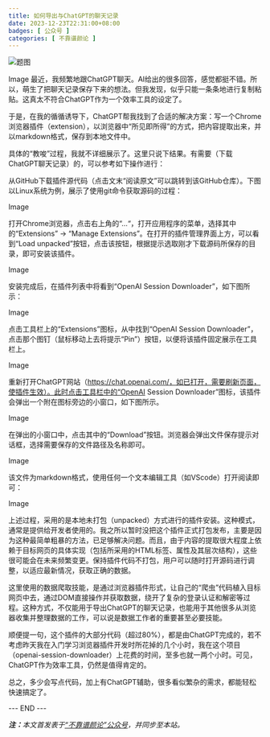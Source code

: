 ```yaml
---
title: 如何导出与ChatGPT的聊天记录
date: 2023-12-23T22:31:00+08:00
badges: [ 公众号 ]
categories: [ 不靠谱颜论 ]
---
```


<div class="p-3 text-center">
  <img class="img-fluid" src="/images/2023/1223/01.png" alt="题图" style="max-width:640px">
</div>

Image
最近，我频繁地跟ChatGPT聊天。AI给出的很多回答，感觉都挺不错。所以，萌生了把聊天记录保存下来的想法。但我发现，似乎只能一条条地进行复制粘贴。这真太不符合ChatGPT作为一个效率工具的设定了。

于是，在我的循循诱导下，ChatGPT帮我找到了合适的解决方案：写一个Chrome浏览器插件（extension），以浏览器中“所见即所得”的方式，把内容提取出来，并以markdown格式，保存到本地文件中。

具体的“教唆”过程，我就不详细展示了。这里只说下结果。有需要（下载ChatGPT聊天记录）的，可以参考如下操作进行：

从GitHub下载插件源代码（点击文末“阅读原文”可以跳转到该GitHub仓库）。下图以Linux系统为例，展示了使用git命令获取源码的过程：

Image



打开Chrome浏览器，点击右上角的“…“，打开应用程序的菜单，选择其中的“Extensions” -> “Manage Extensions”。在打开的插件管理界面上方，可以看到“Load unpacked”按钮，点击该按钮，根据提示选取刚才下载源码所保存的目录，即可安装该插件。

Image



安装完成后，在插件列表中将看到“OpenAI Session Downloader”，如下图所示：

Image



点击工具栏上的“Extensions”图标，从中找到“OpenAI Session Downloader”，点击那个图钉（鼠标移动上去将提示“Pin”）按钮，以便将该插件固定展示在工具栏上。

Image



重新打开ChatGPT网站（https://chat.openai.com/，如已打开，需要刷新页面，使插件生效）。此时点击工具栏中的“OpenAI Session Downloader”图标，该插件会弹出一个附在图标旁边的小窗口，如下图所示。

Image



在弹出的小窗口中，点击其中的“Download”按钮。浏览器会弹出文件保存提示对话框，选择需要保存的文件路径及名称即可。

Image



该文件为markdown格式，使用任何一个文本编辑工具（如VScode）打开阅读即可：

Image



上述过程，采用的是本地未打包（unpacked）方式进行的插件安装。这种模式，通常是提供给开发者使用的。我之所以暂时没把这个插件正式打包发布，主要是因为这种最简单粗暴的方法，已足够解决问题。而且，由于内容的提取很大程度上依赖于目标网页的具体实现（包括所采用的HTML标签、属性及其层次结构），这些很可能会在未来频繁变更。保持插件代码不打包，用户可以随时打开源码进行调整，以适应最新情况，获取正确的数据。

这里使用的数据爬取技能，是通过浏览器插件形式，让自己的“爬虫”代码植入目标网页中去，通过DOM直接操作并获取数据，绕开了复杂的登录认证和解密等过程。这种方式，不仅能用于导出ChatGPT的聊天记录，也能用于其他很多从浏览器收集并整理数据的工作，可以说是数据工作者的重要甚至必要技能。

顺便提一句，这个插件的大部分代码（超过80%），都是由ChatGPT完成的，若不考虑昨天我在入门学习浏览器插件开发时所花掉的几个小时，我在这个项目（openai-session-downloader）上花费的时间，至多也就一两个小时。可见，ChatGPT作为效率工具，仍然是值得肯定的。

总之，多少会写点代码，加上有ChatGPT辅助，很多看似繁杂的需求，都能轻松快速搞定了。

<div class="p-5 text-center">--- END ---</div>

<i><b>注：</b>本文首发表于[“不靠谱颜论”公众号](https://mp.weixin.qq.com/s/U2bEu1eki38cJGsbsf3snA)，并同步至本站。</i>
